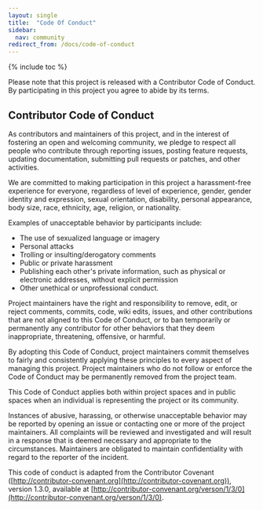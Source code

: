 ```yaml
---
layout: single
title:  "Code Of Conduct"
sidebar:
  nav: community
redirect_from: /docs/code-of-conduct
---
```


{% include toc %}

Please note that this project is released with a Contributor Code of Conduct. By participating in this project you agree to abide by its terms.

## Contributor Code of Conduct

As contributors and maintainers of this project, and in the interest of fostering an open and welcoming community, we pledge to respect all people who contribute through reporting issues, posting feature requests, updating documentation, submitting pull requests or patches, and other activities.

We are committed to making participation in this project a harassment-free experience for everyone, regardless of level of experience, gender, gender identity and expression, sexual orientation, disability, personal appearance, body size, race, ethnicity, age, religion, or nationality.

Examples of unacceptable behavior by participants include:

* The use of sexualized language or imagery
* Personal attacks
* Trolling or insulting/derogatory comments
* Public or private harassment
* Publishing each other's private information, such as physical or electronic addresses, without explicit permission
* Other unethical or unprofessional conduct.

Project maintainers have the right and responsibility to remove, edit, or reject comments, commits, code, wiki edits, issues, and other contributions that are not aligned to this Code of Conduct, or to ban temporarily or permanently any contributor for other behaviors that they deem inappropriate, threatening, offensive, or harmful.

By adopting this Code of Conduct, project maintainers commit themselves to fairly and consistently applying these principles to every aspect of managing this project. Project maintainers who do not
follow or enforce the Code of Conduct may be permanently removed from the project team.

This Code of Conduct applies both within project spaces and in public spaces when an individual is representing the project or its community.

Instances of abusive, harassing, or otherwise unacceptable behavior may be reported by opening an issue or contacting one or more of the project maintainers. All complaints will be reviewed and investigated and will result in a response that is deemed necessary and appropriate to the circumstances. Maintainers are obligated to maintain confidentiality with regard to the reporter of the incident.

This code of conduct is adapted from the Contributor Covenant ([http://contributor-convenant.org](http://contributor-covenant.org)), version 1.3.0, available at [http://contributor-convenant.org/verson/1/3/0](http://contributor-convenant.org/verson/1/3/0).

